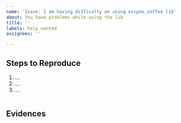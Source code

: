 ```yaml
---
name: 'Issue: I am having difficulty on using escpos_coffee lib'
about: You have problems while using the lib
title: ''
labels: help wanted
assignees: ''

---
```


<!-- before open the issue, you can try to solve with

     If you are looking for support, please check out our wiki
     or  take a look at https://github.com/anastaciocintra/escpos-coffee-samples
-->

## Steps to Reproduce

<!-- Please tell us exactly how to reproduce the problem you are running into. -->

1. ...
2. ...
3. ...


<!-- If necessary, paste the piece of code to simulate the problem -->

```
```

## Evidences

<!--
      If necessary, put pictures of the printed paper
-->
